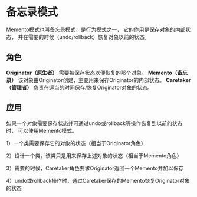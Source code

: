 # 备忘录模式
Memento模式也叫备忘录模式，是行为模式之一，
它的作用是保存对象的内部状态，
并在需要的时候（undo/rollback）恢复对象以前的状态。

## 角色
**Originator（原生者）**
需要被保存状态以便恢复的那个对象。
**Memento（备忘录）**
该对象由Originator创建，主要用来保存Originator的内部状态。
**Caretaker（管理者）**
负责在适当的时间保存/恢复Originator对象的状态。


## 应用
如果一个对象需要保存状态并可通过undo或rollback等操作恢复到以前的状态时，
可以使用Memento模式。

1）一个类需要保存它的对象的状态（相当于Originator角色）

2）设计一个类，该类只是用来保存上述对象的状态（相当于Memento角色）

3）需要的时候，Caretaker角色要求Originator返回一个Memento并加以保存

4）undo或rollback操作时，通过Caretaker保存的Memento恢复Originator对象的状态
